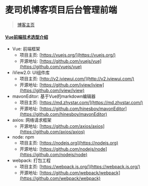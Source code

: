 # 麦司机博客项目后台管理前端
> [博客主页](https://www.maisiji.cn)

#### [Vue前端技术选型介绍](https://maisiji.cn/p/5.html)
- Vue: 前端框架
	- 项目主页: [https://vuejs.org/](https://vuejs.org/)
	- 开源地址: [https://github.com/vuejs/vue](https://github.com/vuejs/vue)
- iView2.0: UI组件库
	- 项目主页: [http://v2.iviewui.com/](http://v2.iviewui.com/)
	- 开源地址: [https://github.com/iview/iview](https://github.com/iview/iview)
- mavonEditor: 基于Vue的markdown编辑器
	- 项目主页: [https://md.zhystar.com/](https://md.zhystar.com/)
	- 开源地址: [https://github.com/hinesboy/mavonEditor](https://github.com/hinesboy/mavonEditor)
- axios: 网络请求框架
	- 开源地址: [https://github.com/axios/axios](https://github.com/axios/axios)
- node: npm
	- 项目主页: [https://nodejs.org](https://nodejs.org)
	- 开源地址: [https://github.com/nodejs/node](https://github.com/nodejs/node)
- webpack: 打包工程
	- 项目主页: [https://webpack.js.org/](https://webpack.js.org/)
	- 开源地址: [https://github.com/webpack/webpack](https://github.com/webpack/webpack)
